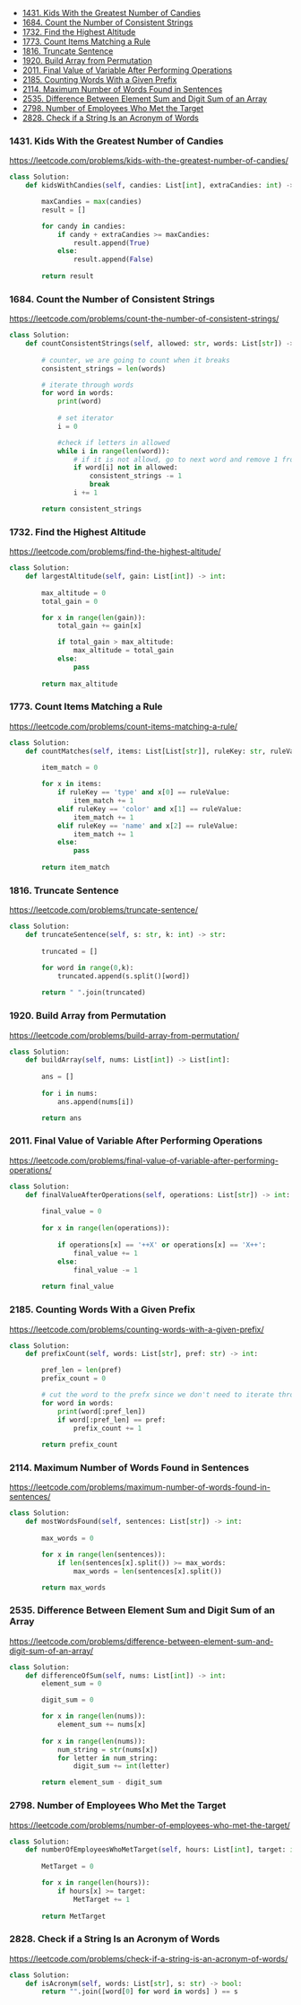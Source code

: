 - [1431. Kids With the Greatest Number of Candies](#1431-kids-with-the-greatest-number-of-candies)
- [1684. Count the Number of Consistent Strings](#1684-count-the-number-of-consistent-strings)
- [1732. Find the Highest Altitude](#1732-find-the-highest-altitude)
- [1773. Count Items Matching a Rule](#1773-count-items-matching-a-rule)
- [1816. Truncate Sentence](#1816-truncate-sentence)
- [1920. Build Array from Permutation](#1920-build-array-from-permutation)
- [2011. Final Value of Variable After Performing Operations](#2011-final-value-of-variable-after-performing-operations)
- [2185. Counting Words With a Given Prefix](#2185-counting-words-with-a-given-prefix)
- [2114. Maximum Number of Words Found in Sentences](#2114-maximum-number-of-words-found-in-sentences)
- [2535. Difference Between Element Sum and Digit Sum of an Array](#2535-difference-between-element-sum-and-digit-sum-of-an-array)
- [2798. Number of Employees Who Met the Target](#2798-number-of-employees-who-met-the-target)
- [2828. Check if a String Is an Acronym of Words](#2828-check-if-a-string-is-an-acronym-of-words)

### 1431. Kids With the Greatest Number of Candies
https://leetcode.com/problems/kids-with-the-greatest-number-of-candies/

```python
class Solution:
    def kidsWithCandies(self, candies: List[int], extraCandies: int) -> List[bool]:

        maxCandies = max(candies)
        result = []

        for candy in candies:
            if candy + extraCandies >= maxCandies:
                result.append(True)
            else:
                result.append(False) 
        
        return result
```

### 1684. Count the Number of Consistent Strings
https://leetcode.com/problems/count-the-number-of-consistent-strings/

```python
class Solution:
    def countConsistentStrings(self, allowed: str, words: List[str]) -> int:
        
        # counter, we are going to count when it breaks
        consistent_strings = len(words)

        # iterate through words
        for word in words:
            print(word)
            
            # set iterator
            i = 0 

            #check if letters in allowed
            while i in range(len(word)):
                # if it is not allowd, go to next word and remove 1 from count
                if word[i] not in allowed:
                    consistent_strings -= 1 
                    break
                i += 1 

        return consistent_strings
```

### 1732. Find the Highest Altitude
https://leetcode.com/problems/find-the-highest-altitude/

```python
class Solution:
    def largestAltitude(self, gain: List[int]) -> int:
        
        max_altitude = 0 
        total_gain = 0

        for x in range(len(gain)):
            total_gain += gain[x]

            if total_gain > max_altitude:
                max_altitude = total_gain
            else:
                pass
        
        return max_altitude
```

### 1773. Count Items Matching a Rule
https://leetcode.com/problems/count-items-matching-a-rule/

```python
class Solution:
    def countMatches(self, items: List[List[str]], ruleKey: str, ruleValue: str) -> int:
        
        item_match = 0

        for x in items:
            if ruleKey == 'type' and x[0] == ruleValue:
                item_match += 1 
            elif ruleKey == 'color' and x[1] == ruleValue:
                item_match += 1 
            elif ruleKey == 'name' and x[2] == ruleValue:
                item_match += 1 
            else:
                pass
        
        return item_match
```

### 1816. Truncate Sentence
https://leetcode.com/problems/truncate-sentence/

```python
class Solution:
    def truncateSentence(self, s: str, k: int) -> str:
        
        truncated = []

        for word in range(0,k):
            truncated.append(s.split()[word])
        
        return " ".join(truncated)
```

### 1920. Build Array from Permutation
https://leetcode.com/problems/build-array-from-permutation/

```python
class Solution:
    def buildArray(self, nums: List[int]) -> List[int]:
        
        ans = []
        
        for i in nums:
            ans.append(nums[i])

        return ans
```

### 2011. Final Value of Variable After Performing Operations
https://leetcode.com/problems/final-value-of-variable-after-performing-operations/

```python
class Solution:
    def finalValueAfterOperations(self, operations: List[str]) -> int:
        
        final_value = 0 
        
        for x in range(len(operations)):
            
            if operations[x] == '++X' or operations[x] == 'X++':
                final_value += 1 
            else:
                final_value -= 1 
            
        return final_value

```

### 2185. Counting Words With a Given Prefix
https://leetcode.com/problems/counting-words-with-a-given-prefix/

```python
class Solution:
    def prefixCount(self, words: List[str], pref: str) -> int:

        pref_len = len(pref)
        prefix_count = 0

        # cut the word to the prefx since we don't need to iterate through the whole thing
        for word in words:
            print(word[:pref_len])
            if word[:pref_len] == pref:
                prefix_count += 1 
        
        return prefix_count

```

### 2114. Maximum Number of Words Found in Sentences 
https://leetcode.com/problems/maximum-number-of-words-found-in-sentences/

```python
class Solution:
    def mostWordsFound(self, sentences: List[str]) -> int:
        
        max_words = 0

        for x in range(len(sentences)):
            if len(sentences[x].split()) >= max_words:
                max_words = len(sentences[x].split())

        return max_words

```

### 2535. Difference Between Element Sum and Digit Sum of an Array
https://leetcode.com/problems/difference-between-element-sum-and-digit-sum-of-an-array/

```python
class Solution:
    def differenceOfSum(self, nums: List[int]) -> int:
        element_sum = 0

        digit_sum = 0

        for x in range(len(nums)):
            element_sum += nums[x]
        
        for x in range(len(nums)):
            num_string = str(nums[x])
            for letter in num_string:
                digit_sum += int(letter)

        return element_sum - digit_sum
```

### 2798. Number of Employees Who Met the Target
https://leetcode.com/problems/number-of-employees-who-met-the-target/

```python
class Solution:
    def numberOfEmployeesWhoMetTarget(self, hours: List[int], target: int) -> int:
        
        MetTarget = 0

        for x in range(len(hours)):
            if hours[x] >= target:
                MetTarget += 1 
        
        return MetTarget
```

### 2828. Check if a String Is an Acronym of Words
https://leetcode.com/problems/check-if-a-string-is-an-acronym-of-words/

```python
class Solution:
    def isAcronym(self, words: List[str], s: str) -> bool:
        return "".join([word[0] for word in words] ) == s
```